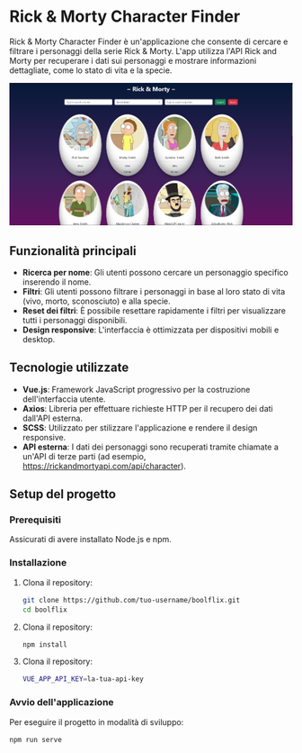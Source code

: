 # Rick & Morty Character Finder

Rick & Morty Character Finder è un'applicazione che consente di cercare e filtrare i personaggi della serie Rick & Morty. L'app utilizza l'API Rick and Morty per recuperare i dati sui personaggi e mostrare informazioni dettagliate, come lo stato di vita e la specie.

![Rick & Morty Screenshot](public/img/screenshot.png)

## Funzionalità principali

- **Ricerca per nome**: Gli utenti possono cercare un personaggio specifico inserendo il nome.
- **Filtri**: Gli utenti possono filtrare i personaggi in base al loro stato di vita (vivo, morto, sconosciuto) e alla specie.
- **Reset dei filtri**: È possibile resettare rapidamente i filtri per visualizzare tutti i personaggi disponibili.
- **Design responsive**: L'interfaccia è ottimizzata per dispositivi mobili e desktop.

## Tecnologie utilizzate

- **Vue.js**: Framework JavaScript progressivo per la costruzione dell'interfaccia utente.
- **Axios**: Libreria per effettuare richieste HTTP per il recupero dei dati dall'API esterna.
- **SCSS**: Utilizzato per stilizzare l'applicazione e rendere il design responsive.
- **API esterna**: I dati dei personaggi sono recuperati tramite chiamate a un'API di terze parti (ad esempio, https://rickandmortyapi.com/api/character).

## Setup del progetto

### Prerequisiti

Assicurati di avere installato Node.js e npm.

### Installazione

1. Clona il repository:

   ```bash
   git clone https://github.com/tuo-username/boolflix.git
   cd boolflix
   ```

2. Clona il repository:

   ```bash
   npm install
   ```

3. Clona il repository:

   ```bash
   VUE_APP_API_KEY=la-tua-api-key
   ```

### Avvio dell'applicazione

Per eseguire il progetto in modalità di sviluppo:

```bash
npm run serve
```
